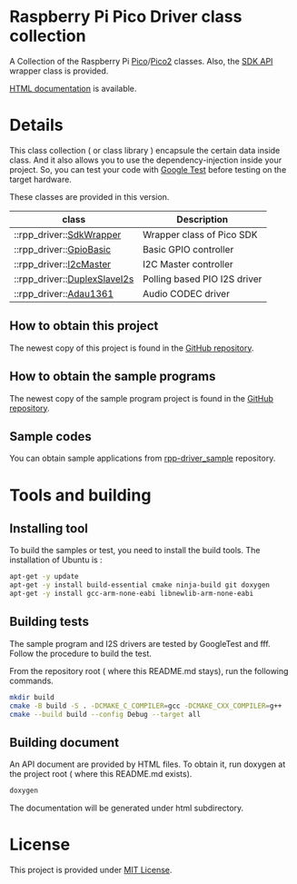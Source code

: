 # Raspberry Pi Pico Driver class collection
A Collection of the Raspberry Pi [Pico](https://www.raspberrypi.com/products/raspberry-pi-pico/)/[Pico2](https://www.raspberrypi.com/products/raspberry-pi-pico-2/) classes. Also, the [SDK API](https://www.raspberrypi.com/documentation/pico-sdk/hardware.html#group_sm_config_1gaed7a6e7dc4f1979c7c62e4773df8c79b) wrapper class is provided. 

[HTML documentation](https://suikan4github.github.io/rpp_driver/) is available. 

# Details
This class collection ( or class library ) encapsule the certain data inside class. And it also allows you to use the dependency-injection inside your project. So, you can test your code with [Google Test](https://github.com/google/googletest) before testing on the target hardware. 

These classes are provided in this version. 

| class                                                  | Description |
|---------------------------------                       |----------------------------- |
| ::rpp_driver::[SdkWrapper](doc/sdkwrapper.md)         | Wrapper class of Pico SDK    |
| ::rpp_driver::[GpioBasic](doc/gpiobasic.md)           | Basic GPIO controller        |
| ::rpp_driver::[I2cMaster](doc/i2cmaster.md)           | I2C Master controller        |
| ::rpp_driver::[DuplexSlaveI2s](doc/duplexslavei2s.md) | Polling based PIO I2S driver |
| ::rpp_driver::[Adau1361](doc/adau1361.md)             | Audio CODEC driver           |


## How to obtain this project

The newest copy of this project is found in the [GitHub repository](https://github.com/suikan4github/rpp_driver). 

## How to obtain the sample programs

The newest copy of the sample program project is found in the [GitHub repository](https://github.com/suikan4github/rpp_driver-sample). 

## Sample codes
You can obtain sample applications from [rpp-driver_sample](https://github.com/suikan4github/rpp_driver-sample) repository.


# Tools and building
## Installing tool
To build the samples or test, you need to install the build tools. 
The installation of Ubuntu is : 

```sh
apt-get -y update
apt-get -y install build-essential cmake ninja-build git doxygen
apt-get -y install gcc-arm-none-eabi libnewlib-arm-none-eabi
```

## Building tests
The sample program and I2S drivers are tested by GoogleTest and fff. Follow the procedure to build the test. 

From the repository root ( where this README.md stays), run the following commands. 
```sh
mkdir build
cmake -B build -S . -DCMAKE_C_COMPILER=gcc -DCMAKE_CXX_COMPILER=g++ 
cmake --build build --config Debug --target all
```

## Building document
An API document are provided by HTML files. 
To obtain it, run doxygen at the project root ( where this README.md exists).

```sh
doxygen
```

The documentation will be generated under html subdirectory. 

# License
This project is provided under [MIT License](LICENSE). 